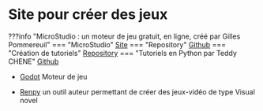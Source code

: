 # Site pour créer des jeux

???info "MicroStudio : un moteur de jeu gratuit, en ligne, créé par Gilles Pommereuil"
    === "MicroStudio"
        [Site](https://microstudio.dev/fr/)
    === "Repository"
        [Github](https://github.com/pmgl/microstudio)
    === "Création de tutoriels"
        [Repository](https://github.com/pmgl/microstudio/wiki/en-Creating-Tutorials)
    === "Tutoriels en Python par Teddy CHENE"
        [Github](https://gitlab.com/TeddyChene/microstudio)


- [Godot](https://godotengine.org/) Moteur de jeu

- [Renpy](https://www.renpy.org/) un outil auteur permettant de créer des jeux-vidéo de type Visual novel